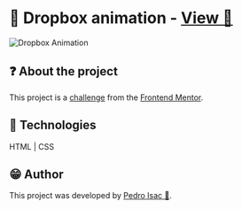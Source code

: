 # 📁 Dropbox animation - [View 🔗](https://pedro-isacss.github.io/projects/frontend/dropbox-animation/index.html)
![Dropbox Animation](https://i.pinimg.com/564x/2d/48/40/2d4840e5abf9d6ca2f0b47a85016c2b1.jpg)

## ❓ About the project
This project is a [challenge](https://www.frontendmentor.io/challenges/chat-app-css-illustration-O5auMkFqY) from the [Frontend Mentor](https://www.frontendmentor.io/).

## 🧱 Technologies
HTML | CSS

## 😁 Author
This project was developed by [Pedro Isac 🔗](https://pedro-isacss.github.io/).

